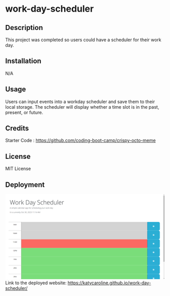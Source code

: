 # work-day-scheduler

## Description 

This project was completed so users could have a scheduler for their work day. 

## Installation

N/A

## Usage

Users can input events into a workday scheduler and save them to their local storage. The scheduler will display whether a time slot is in the past, present, or future. 

## Credits 

Starter Code : https://github.com/coding-boot-camp/crispy-octo-meme

## License

MIT License

## Deployment

![Image of the deployed "work-day-scheduler" website](assets/workday-scheduler-deployed.png)
Link to the deployed website: https://katycaroline.github.io/work-day-scheduler/